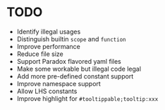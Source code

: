 # TODO

- Identify illegal usages
- Distinguish builtin `scope` and `function`
- Improve performance
- Reduce file size
- Support Paradox flavored yaml files
- Make some workable but illegal code legal
- Add more pre-defined constant support
- Improve namespace support
- Allow LHS constants
- Improve highlight for `#tooltippable;tooltip:xxx`

